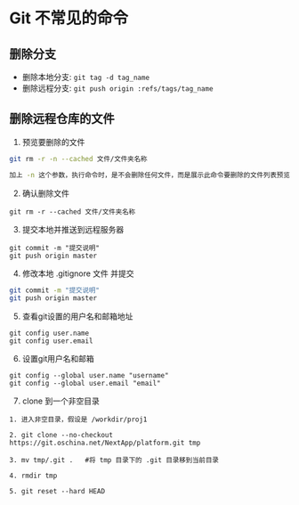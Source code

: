 # Git 不常见的命令

## 删除分支

- 删除本地分支: `git tag -d tag_name`
- 删除远程分支: `git push origin :refs/tags/tag_name`

## 删除远程仓库的文件

1. 预览要删除的文件

```bash
git rm -r -n --cached 文件/文件夹名称 

加上 -n 这个参数，执行命令时，是不会删除任何文件，而是展示此命令要删除的文件列表预览。
```

2. 确认删除文件

```shell
git rm -r --cached 文件/文件夹名称
```

3. 提交本地并推送到远程服务器

```shell
git commit -m "提交说明"
git push origin master
```

4. 修改本地 .gitignore 文件 并提交

```bash
git commit -m "提交说明"
git push origin master
```

5. 查看git设置的用户名和邮箱地址

```shell
git config user.name
git config user.email
```

6. 设置git用户名和邮箱

```shell
git config --global user.name "username"
git config --global user.email "email"
```

7. clone 到一个非空目录

```shell
1. 进入非空目录，假设是 /workdir/proj1

2. git clone --no-checkout https://git.oschina.net/NextApp/platform.git tmp

3. mv tmp/.git .   #将 tmp 目录下的 .git 目录移到当前目录

4. rmdir tmp

5. git reset --hard HEAD
```
